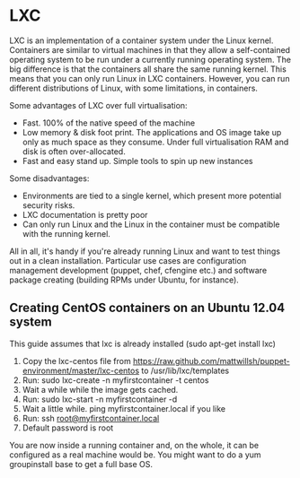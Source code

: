 LXC
===

LXC is an implementation of a container system under the Linux kernel. Containers are similar to virtual machines in that they allow a self-contained operating system to be run under a currently running operating system. The big difference is that the containers all share the same running kernel. This means that you can only run Linux in LXC containers. However, you can run different distributions of Linux, with some limitations, in containers. 

Some advantages of LXC over full virtualisation:

- Fast. 100% of the native speed of the machine
- Low memory & disk foot print. The applications and OS image take up only as much space as they consume. Under full virtualisation RAM and disk is often over-allocated.
- Fast and easy stand up. Simple tools to spin up new instances

Some disadvantages:

- Environments are tied to a single kernel, which present more potential security risks.
- LXC documentation is pretty poor
- Can only run Linux and the Linux in the container must be compatible with the running kernel.

All in all, it's handy if you're already running Linux and want to test things out in a clean installation. Particular use cases are configuration management development (puppet, chef, cfengine etc.) and software package creating (building RPMs under Ubuntu, for instance).

Creating CentOS containers on an Ubuntu 12.04 system
----------------------------------------------------

This guide assumes that lxc is already installed (sudo apt-get install lxc)

1. Copy the lxc-centos file from https://raw.github.com/mattwillsh/puppet-environment/master/lxc-centos to /usr/lib/lxc/templates
2. Run:
    sudo lxc-create -n myfirstcontainer -t centos
3. Wait a while while the image gets cached. 
4. Run:
    sudo lxc-start -n myfirstcontainer -d
5. Wait a little while. ping myfirstcontainer.local if you like
6. Run:
    ssh root@myfirstcontainer.local 
7. Default password is root

You are now inside a running container and, on the whole, it can be configured as a real machine would be. You might want to do a yum groupinstall base to get a full base OS.

